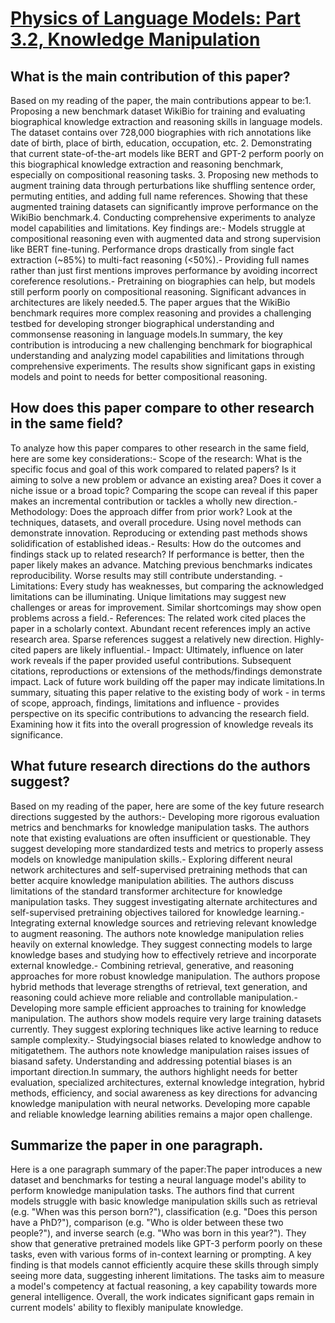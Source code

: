 # [Physics of Language Models: Part 3.2, Knowledge Manipulation](https://arxiv.org/abs/2309.14402)

## What is the main contribution of this paper?

Based on my reading of the paper, the main contributions appear to be:1. Proposing a new benchmark dataset WikiBio for training and evaluating biographical knowledge extraction and reasoning skills in language models. The dataset contains over 728,000 biographies with rich annotations like date of birth, place of birth, education, occupation, etc. 2. Demonstrating that current state-of-the-art models like BERT and GPT-2 perform poorly on this biographical knowledge extraction and reasoning benchmark, especially on compositional reasoning tasks. 3. Proposing new methods to augment training data through perturbations like shuffling sentence order, permuting entities, and adding full name references. Showing that these augmented training datasets can significantly improve performance on the WikiBio benchmark.4. Conducting comprehensive experiments to analyze model capabilities and limitations. Key findings are:- Models struggle at compositional reasoning even with augmented data and strong supervision like BERT fine-tuning. Performance drops drastically from single fact extraction (~85%) to multi-fact reasoning (<50%).- Providing full names rather than just first mentions improves performance by avoiding incorrect coreference resolutions.- Pretraining on biographies can help, but models still perform poorly on compositional reasoning. Significant advances in architectures are likely needed.5. The paper argues that the WikiBio benchmark requires more complex reasoning and provides a challenging testbed for developing stronger biographical understanding and commonsense reasoning in language models.In summary, the key contribution is introducing a new challenging benchmark for biographical understanding and analyzing model capabilities and limitations through comprehensive experiments. The results show significant gaps in existing models and point to needs for better compositional reasoning.


## How does this paper compare to other research in the same field?

To analyze how this paper compares to other research in the same field, here are some key considerations:- Scope of the research: What is the specific focus and goal of this work compared to related papers? Is it aiming to solve a new problem or advance an existing area? Does it cover a niche issue or a broad topic? Comparing the scope can reveal if this paper makes an incremental contribution or tackles a wholly new direction.- Methodology: Does the approach differ from prior work? Look at the techniques, datasets, and overall procedure. Using novel methods can demonstrate innovation. Reproducing or extending past methods shows solidification of established ideas.- Results: How do the outcomes and findings stack up to related research? If performance is better, then the paper likely makes an advance. Matching previous benchmarks indicates reproducibility. Worse results may still contribute understanding. - Limitations: Every study has weaknesses, but comparing the acknowledged limitations can be illuminating. Unique limitations may suggest new challenges or areas for improvement. Similar shortcomings may show open problems across a field.- References: The related work cited places the paper in a scholarly context. Abundant recent references imply an active research area. Sparse references suggest a relatively new direction. Highly-cited papers are likely influential.- Impact: Ultimately, influence on later work reveals if the paper provided useful contributions. Subsequent citations, reproductions or extensions of the methods/findings demonstrate impact. Lack of future work building off the paper may indicate limitations.In summary, situating this paper relative to the existing body of work - in terms of scope, approach, findings, limitations and influence - provides perspective on its specific contributions to advancing the research field. Examining how it fits into the overall progression of knowledge reveals its significance.


## What future research directions do the authors suggest?

Based on my reading of the paper, here are some of the key future research directions suggested by the authors:- Developing more rigorous evaluation metrics and benchmarks for knowledge manipulation tasks. The authors note that existing evaluations are often insufficient or questionable. They suggest developing more standardized tests and metrics to properly assess models on knowledge manipulation skills.- Exploring different neural network architectures and self-supervised pretraining methods that can better acquire knowledge manipulation abilities. The authors discuss limitations of the standard transformer architecture for knowledge manipulation tasks. They suggest investigating alternate architectures and self-supervised pretraining objectives tailored for knowledge learning.- Integrating external knowledge sources and retrieving relevant knowledge to augment reasoning. The authors note knowledge manipulation relies heavily on external knowledge. They suggest connecting models to large knowledge bases and studying how to effectively retrieve and incorporate external knowledge.- Combining retrieval, generative, and reasoning approaches for more robust knowledge manipulation. The authors propose hybrid methods that leverage strengths of retrieval, text generation, and reasoning could achieve more reliable and controllable manipulation.- Developing more sample efficient approaches to training for knowledge manipulation. The authors show models require very large training datasets currently. They suggest exploring techniques like active learning to reduce sample complexity.- Studyingsocial biases related to knowledge andhow to mitigatethem. The authors note knowledge manipulation raises issues of biasand safety. Understanding and addressing potential biases is an important direction.In summary, the authors highlight needs for better evaluation, specialized architectures, external knowledge integration, hybrid methods, efficiency, and social awareness as key directions for advancing knowledge manipulation with neural networks. Developing more capable and reliable knowledge learning abilities remains a major open challenge.


## Summarize the paper in one paragraph.

Here is a one paragraph summary of the paper:The paper introduces a new dataset and benchmarks for testing a neural language model's ability to perform knowledge manipulation tasks. The authors find that current models struggle with basic knowledge manipulation skills such as retrieval (e.g. "When was this person born?"), classification (e.g. "Does this person have a PhD?"), comparison (e.g. "Who is older between these two people?"), and inverse search (e.g. "Who was born in this year?"). They show that generative pretrained models like GPT-3 perform poorly on these tasks, even with various forms of in-context learning or prompting. A key finding is that models cannot efficiently acquire these skills through simply seeing more data, suggesting inherent limitations. The tasks aim to measure a model's competency at factual reasoning, a key capability towards more general intelligence. Overall, the work indicates significant gaps remain in current models' ability to flexibly manipulate knowledge.
